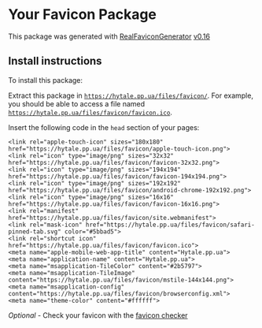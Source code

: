 # Your Favicon Package

This package was generated with [RealFaviconGenerator](https://realfavicongenerator.net/) [v0.16](https://realfavicongenerator.net/change_log#v0.16)

## Install instructions

To install this package:

Extract this package in <code>https://hytale.pp.ua/files/favicon/</code>. For example, you should be able to access a file named <code>https://hytale.pp.ua/files/favicon/favicon.ico</code>.

Insert the following code in the `head` section of your pages:

    <link rel="apple-touch-icon" sizes="180x180" href="https://hytale.pp.ua/files/favicon/apple-touch-icon.png">
    <link rel="icon" type="image/png" sizes="32x32" href="https://hytale.pp.ua/files/favicon/favicon-32x32.png">
    <link rel="icon" type="image/png" sizes="194x194" href="https://hytale.pp.ua/files/favicon/favicon-194x194.png">
    <link rel="icon" type="image/png" sizes="192x192" href="https://hytale.pp.ua/files/favicon/android-chrome-192x192.png">
    <link rel="icon" type="image/png" sizes="16x16" href="https://hytale.pp.ua/files/favicon/favicon-16x16.png">
    <link rel="manifest" href="https://hytale.pp.ua/files/favicon/site.webmanifest">
    <link rel="mask-icon" href="https://hytale.pp.ua/files/favicon/safari-pinned-tab.svg" color="#5bbad5">
    <link rel="shortcut icon" href="https://hytale.pp.ua/files/favicon/favicon.ico">
    <meta name="apple-mobile-web-app-title" content="Hytale.pp.ua">
    <meta name="application-name" content="Hytale.pp.ua">
    <meta name="msapplication-TileColor" content="#2b5797">
    <meta name="msapplication-TileImage" content="https://hytale.pp.ua/files/favicon/mstile-144x144.png">
    <meta name="msapplication-config" content="https://hytale.pp.ua/files/favicon/browserconfig.xml">
    <meta name="theme-color" content="#ffffff">

*Optional* - Check your favicon with the [favicon checker](https://realfavicongenerator.net/favicon_checker)